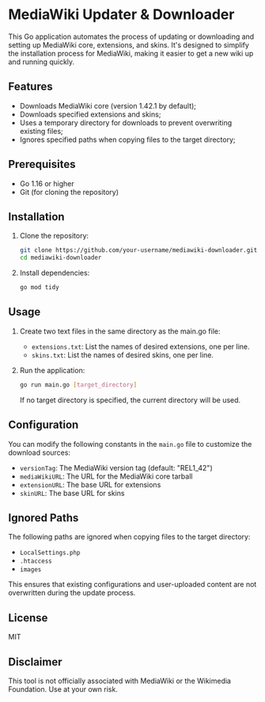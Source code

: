 # MediaWiki Updater & Downloader

This Go application automates the process of updating or downloading and setting up MediaWiki core, extensions, and skins. It's designed to simplify the installation process for MediaWiki, making it easier to get a new wiki up and running quickly.

## Features

- Downloads MediaWiki core (version 1.42.1 by default);
- Downloads specified extensions and skins;
- Uses a temporary directory for downloads to prevent overwriting existing files;
- Ignores specified paths when copying files to the target directory;

## Prerequisites

- Go 1.16 or higher
- Git (for cloning the repository)

## Installation

1. Clone the repository:

   ```bash
   git clone https://github.com/your-username/mediawiki-downloader.git
   cd mediawiki-downloader
   ```

2. Install dependencies:

   ```bash
   go mod tidy
   ```

## Usage

1. Create two text files in the same directory as the main.go file:
   - `extensions.txt`: List the names of desired extensions, one per line.
   - `skins.txt`: List the names of desired skins, one per line.

2. Run the application:

   ```bash
   go run main.go [target_directory]
   ```

   If no target directory is specified, the current directory will be used.

## Configuration

You can modify the following constants in the `main.go` file to customize the download sources:

- `versionTag`: The MediaWiki version tag (default: "REL1_42")
- `mediaWikiURL`: The URL for the MediaWiki core tarball
- `extensionURL`: The base URL for extensions
- `skinURL`: The base URL for skins

## Ignored Paths

The following paths are ignored when copying files to the target directory:

- `LocalSettings.php`
- `.htaccess`
- `images`

This ensures that existing configurations and user-uploaded content are not overwritten during the update process.

## License

MIT

## Disclaimer

This tool is not officially associated with MediaWiki or the Wikimedia Foundation. Use at your own risk.
